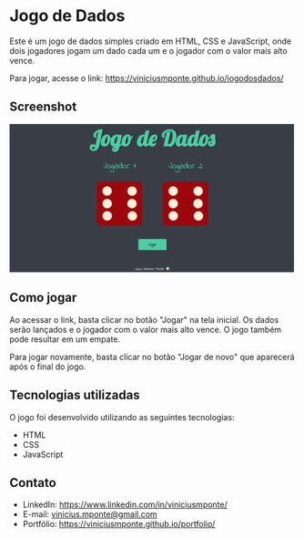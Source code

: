 # Jogo de Dados

Este é um jogo de dados simples criado em HTML, CSS e JavaScript, onde dois jogadores jogam um dado cada um e o jogador com o valor mais alto vence.

Para jogar, acesse o link: https://viniciusmponte.github.io/jogodosdados/

## Screenshot

<img src="https://raw.githubusercontent.com/ViniciusMPonte/portfolio/main/images/Dados.png" style="width: 500px; height: auto;">

## Como jogar

Ao acessar o link, basta clicar no botão "Jogar" na tela inicial. Os dados serão lançados e o jogador com o valor mais alto vence. O jogo também pode resultar em um empate.

Para jogar novamente, basta clicar no botão "Jogar de novo" que aparecerá após o final do jogo.

## Tecnologias utilizadas

O jogo foi desenvolvido utilizando as seguintes tecnologias:

- HTML
- CSS
- JavaScript

## Contato

- LinkedIn: https://www.linkedin.com/in/viniciusmponte/
- E-mail: vinicius.mponte@gmail.com
- Portfólio: https://viniciusmponte.github.io/portfolio/
